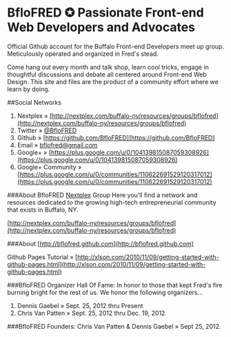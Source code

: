 BfloFRED ✪ Passionate Front-end Web Developers and Advocates
====

Official Github account for the Buffalo Front&ndash;end Developers meet up group. Meticulously operated and organized in Fred's stead.

Come hang out every month and talk shop, learn cool tricks, engage in thoughtful discussions and debate all centered around Front-end Web Design. This site and files are the product of a community effort where we learn by doing.

##Social Networks
1. Nextplex &raquo; [http://nextplex.com/buffalo-ny/resources/groups/bflofred](http://nextplex.com/buffalo-ny/resources/groups/bflofred)
2. Twitter &raquo; [@BfloFRED](https://twitter.com/BfloFRED)
3. Github &raquo; [https://github.com/BfloFRED](https://github.com/BfloFRED)
4. Email &raquo; [bflofred@gmail.com](mailto:bflofred@gmail.com)
5. Google+ &raquo; [https://plus.google.com/u/0/104139815087059308926](https://plus.google.com/u/0/104139815087059308926)
6. Google+ Community &raquo; [https://plus.google.com/u/0/communities/110622691529120317012](https://plus.google.com/u/0/communities/110622691529120317012)

###About BfloFRED [Nextplex](http://nextplex.com) Group
Here you’ll find a network and resources dedicated to the growing high-tech entrepreneurial community that exists in Buffalo, NY.

[http://nextplex.com/buffalo-ny/resources/groups/bflofred](http://nextplex.com/buffalo-ny/resources/groups/bflofred)

###About [http://bflofred.github.com](http://bflofred.github.com)

Github Pages Tutorial &raquo;
[http://xlson.com/2010/11/09/getting-started-with-github-pages.html](http://xlson.com/2010/11/09/getting-started-with-github-pages.html)

###BfloFRED Organizer Hall Of Fame:
In honor to those that kept Fred's fire burning bright for the rest of us. We honor the following organizers...

1. Dennis Gaebel &raquo; Sept. 25, 2012 thru Present
2. Chris Van Patten &raquo; Sept. 25, 2012 thru Dec. 19, 2012

###BfloFRED Founders:
Chris Van Patten &amp; Dennis Gaebel &raquo; Sept 25, 2012.